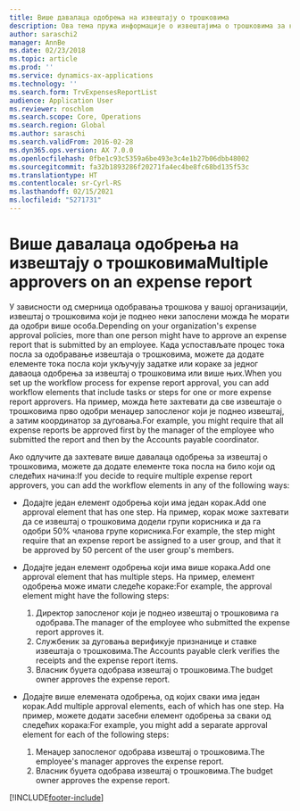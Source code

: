 ```yaml
---
title: Више давалаца одобрења на извештају о трошковима
description: Ова тема пружа информације о извештајима о трошковима за које је потребно одобрење више особа.
author: saraschi2
manager: AnnBe
ms.date: 02/23/2018
ms.topic: article
ms.prod: ''
ms.service: dynamics-ax-applications
ms.technology: ''
ms.search.form: TrvExpensesReportList
audience: Application User
ms.reviewer: roschlom
ms.search.scope: Core, Operations
ms.search.region: Global
ms.author: saraschi
ms.search.validFrom: 2016-02-28
ms.dyn365.ops.version: AX 7.0.0
ms.openlocfilehash: 0fbe1c93c5359a6be493e3c4e1b27b06dbb48002
ms.sourcegitcommit: fa32b1893286f20271fa4ec4be8fc68bd135f53c
ms.translationtype: HT
ms.contentlocale: sr-Cyrl-RS
ms.lasthandoff: 02/15/2021
ms.locfileid: "5271731"
---
```

# <a name="multiple-approvers-on-an-expense-report"></a><span data-ttu-id="7397a-103">Више давалаца одобрења на извештају о трошковима</span><span class="sxs-lookup"><span data-stu-id="7397a-103">Multiple approvers on an expense report</span></span>

<span data-ttu-id="7397a-104">У зависности од смерница одобравања трошкова у вашој организацији, извештај о трошковима који је поднео неки запослени можда ће морати да одобри више особа.</span><span class="sxs-lookup"><span data-stu-id="7397a-104">Depending on your organization's expense approval policies, more than one person might have to approve an expense report that is submitted by an employee.</span></span> <span data-ttu-id="7397a-105">Када успостављате процес тока посла за одобравање извештаја о трошковима, можете да додате елементе тока посла који укључују задатке или кораке за једног даваоца одобрења за извештај о трошковима или више њих.</span><span class="sxs-lookup"><span data-stu-id="7397a-105">When you set up the workflow process for expense report approval, you can add workflow elements that include tasks or steps for one or more expense report approvers.</span></span> <span data-ttu-id="7397a-106">На пример, можда ћете захтевати да све извештаје о трошковима прво одобри менаџер запосленог који је поднео извештај, а затим координатор за дуговања.</span><span class="sxs-lookup"><span data-stu-id="7397a-106">For example, you might require that all expense reports be approved first by the manager of the employee who submitted the report and then by the Accounts payable coordinator.</span></span>

<span data-ttu-id="7397a-107">Ако одлучите да захтевате више давалаца одобрења за извештај о трошковима, можете да додате елементе тока посла на било који од следећих начина:</span><span class="sxs-lookup"><span data-stu-id="7397a-107">If you decide to require multiple expense report approvers, you can add the workflow elements in any of the following ways:</span></span>

- <span data-ttu-id="7397a-108">Додајте један елемент одобрења који има један корак.</span><span class="sxs-lookup"><span data-stu-id="7397a-108">Add one approval element that has one step.</span></span> <span data-ttu-id="7397a-109">На пример, корак може захтевати да се извештај о трошковима додели групи корисника и да га одобри 50% чланова групе корисника.</span><span class="sxs-lookup"><span data-stu-id="7397a-109">For example, the step might require that an expense report be assigned to a user group, and that it be approved by 50 percent of the user group's members.</span></span>
- <span data-ttu-id="7397a-110">Додајте један елемент одобрења који има више корака.</span><span class="sxs-lookup"><span data-stu-id="7397a-110">Add one approval element that has multiple steps.</span></span> <span data-ttu-id="7397a-111">На пример, елемент одобрења може имати следеће кораке:</span><span class="sxs-lookup"><span data-stu-id="7397a-111">For example, the approval element might have the following steps:</span></span>

    1. <span data-ttu-id="7397a-112">Директор запосленог који је поднео извештај о трошковима га одобрава.</span><span class="sxs-lookup"><span data-stu-id="7397a-112">The manager of the employee who submitted the expense report approves it.</span></span>
    2. <span data-ttu-id="7397a-113">Службеник за дуговања верификује признанице и ставке извештаја о трошковима.</span><span class="sxs-lookup"><span data-stu-id="7397a-113">The Accounts payable clerk verifies the receipts and the expense report items.</span></span>
    3. <span data-ttu-id="7397a-114">Власник буџета одобрава извештај о трошковима.</span><span class="sxs-lookup"><span data-stu-id="7397a-114">The budget owner approves the expense report.</span></span>

- <span data-ttu-id="7397a-115">Додајте више елемената одобрења, од којих сваки има један корак.</span><span class="sxs-lookup"><span data-stu-id="7397a-115">Add multiple approval elements, each of which has one step.</span></span> <span data-ttu-id="7397a-116">На пример, можете додати засебни елемент одобрења за сваки од следећих корака:</span><span class="sxs-lookup"><span data-stu-id="7397a-116">For example, you might add a separate approval element for each of the following steps:</span></span>

    1. <span data-ttu-id="7397a-117">Менаџер запосленог одобрава извештај о трошковима.</span><span class="sxs-lookup"><span data-stu-id="7397a-117">The employee's manager approves the expense report.</span></span>
    2. <span data-ttu-id="7397a-118">Власник буџета одобрава извештај о трошковима.</span><span class="sxs-lookup"><span data-stu-id="7397a-118">The budget owner approves the expense report.</span></span>


[!INCLUDE[footer-include](../includes/footer-banner.md)]